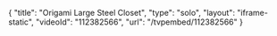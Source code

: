 {
    "title": "Origami Large Steel Closet",
    "type": "solo",
    "layout": "iframe-static",
    "videoId": "112382566",
    "url": "\/tvpembed\/112382566"
}